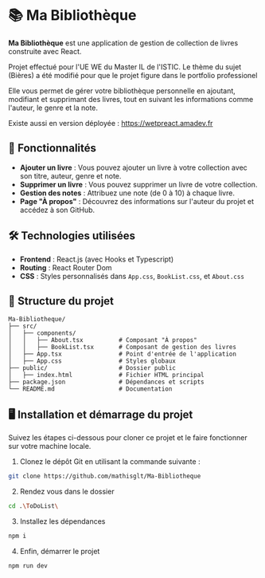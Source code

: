 # 📚 Ma Bibliothèque

**Ma Bibliothèque** est une application de gestion de collection de livres construite avec React. 

Projet effectué pour l'UE WE du Master IL de l'ISTIC.
Le thème du sujet (Bières) a été modifié pour que le projet figure dans le portfolio professionel 

Elle vous permet de gérer votre bibliothèque personnelle en ajoutant, modifiant et supprimant des livres, tout en suivant les informations comme l'auteur, le genre et la note.

Existe aussi en version déployée : https://wetpreact.amadev.fr

## 🚀 Fonctionnalités

- **Ajouter un livre** : Vous pouvez ajouter un livre à votre collection avec son titre, auteur, genre et note.
- **Supprimer un livre** : Vous pouvez supprimer un livre de votre collection.
- **Gestion des notes** : Attribuez une note (de 0 à 10) à chaque livre.
- **Page "À propos"** : Découvrez des informations sur l'auteur du projet et accédez à son GitHub.

## 🛠️ Technologies utilisées

- **Frontend** : React.js (avec Hooks et Typescript)
- **Routing** : React Router Dom
- **CSS** : Styles personnalisés dans `App.css`, `BookList.css`, et `About.css`

## 📂 Structure du projet

```plaintext
Ma-Bibliotheque/
├── src/
│   ├── components/
│   │   ├── About.tsx          # Composant "À propos"
│   │   ├── BookList.tsx       # Composant de gestion des livres
│   ├── App.tsx                # Point d'entrée de l'application
│   ├── App.css                # Styles globaux
├── public/                    # Dossier public
│   ├── index.html             # Fichier HTML principal
├── package.json               # Dépendances et scripts
└── README.md                  # Documentation
```

## 🖥️ Installation et démarrage du projet

Suivez les étapes ci-dessous pour cloner ce projet et le faire fonctionner sur votre machine locale.

  1. Clonez le dépôt Git en utilisant la commande suivante :
   
   ```bash
   git clone https://github.com/mathisglt/Ma-Bibliotheque
   ```
   
   2. Rendez vous dans le dossier
   
   ```bash
   cd .\ToDoList\
   ```
   
   3. Installez les dépendances
   
   ```bash
   npm i 
   ```
   
   4. Enfin, démarrer le projet
   
   ```bash
   npm run dev
   ```
